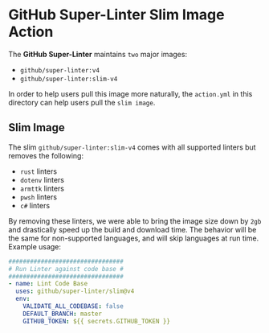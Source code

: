 # GitHub Super-Linter Slim Image Action

The **GitHub Super-Linter** maintains `two` major images:

- `github/super-linter:v4`
- `github/super-linter:slim-v4`

In order to help users pull this image more naturally, the `action.yml` in this directory can help users pull the `slim image`.

## Slim Image

The slim `github/super-linter:slim-v4` comes with all supported linters but removes the following:

- `rust` linters
- `dotenv` linters
- `armttk` linters
- `pwsh` linters
- `c#` linters

By removing these linters, we were able to bring the image size down by `2gb` and drastically speed up the build and download time.
The behavior will be the same for non-supported languages, and will skip languages at run time.
Example usage:

```yml
################################
# Run Linter against code base #
################################
- name: Lint Code Base
  uses: github/super-linter/slim@v4
  env:
    VALIDATE_ALL_CODEBASE: false
    DEFAULT_BRANCH: master
    GITHUB_TOKEN: ${{ secrets.GITHUB_TOKEN }}
